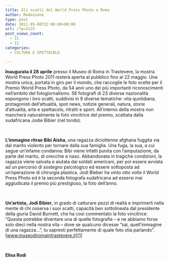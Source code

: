 ```yaml
---
title: Gli scatti del World Press Photo a Roma
author: Redazione
type: post
date: 2011-05-08T22:00:00+00:00
url: /?p=3125
post_views_count:
  - 11
  - 11
categories:
  - CULTURA E SPETTACOLO

---
```

**Inaugurata il 28 aprile** presso il Museo di Roma in Trastevere, la mostra World Press Photo 2011 rester&agrave; aperta al pubblico fino al 22 maggio. Una mostra unica, portata in giro per il mondo, che raccoglie le foto scelte per il Premio World Press Photo, da 54 anni uno dei pi&ugrave; importanti riconoscimenti nell&rsquo;ambito del fotogiornalismo. 56 fotografi di 23 diverse nazionalit&agrave; espongono i loro scatti, suddivisi in 9 diverse tematiche: vita quotidiana, protagonisti dell&rsquo;attualit&agrave;, spot news, notizie generali, natura, storie d&rsquo;attualit&agrave;, arte e spettacolo, ritratti e sport. All&rsquo;interno della mostra non mancher&agrave; naturalmente la foto vincitrice del premio, scattata dalla sudafricana Jodie Bibier (nel tondo).

&nbsp;

**L&rsquo;immagine ritrae Bibi Aisha**, una ragazza diciottenne afghana fuggita via dal marito violento per tornare dalla sua famiglia. Una fuga, la sua, a cui segue un&rsquo;infame condanna: Bibi viene infatti punita con l&rsquo;amputazione, da parte del marito, di orecchie e naso. Abbandonata in tragiche condizioni, la ragazza viene salvata e aiutata dai soldati americani, per poi essere avviata ad un percorso di sostegno psicologico ed essere sottoposta ad un&rsquo;operazione di chirurgia plastica. Jodi Bieber ha vinto otto volte il World Press Photo ed &egrave; la seconda fotografa sudafricana ad essersi mai aggiudicata il premio pi&ugrave; prestigioso, la foto dell&rsquo;anno.

&nbsp;

**Un&rsquo;artista, Jodi Bibier**, in grado di catturare pezzi di realt&agrave; e imprimerli nella mente di chi osserva i suoi scatti, capacit&agrave; ben sottolineata dal presidente della giuria David Burnett, che ha cos&igrave; commentato la foto vincitrice: &ldquo;Questa potrebbe diventare una di quelle fotografie &ndash; e ne abbiamo forse solo dieci nella nostra vita &ndash; dove se qualcuno dicesse &ldquo;sai, quell&rsquo;immagine di una ragazza&#8230;&rdquo;, tu sapresti perfettamente di quale foto stia parlando&rdquo;. [www.museodiromaintrastevere.it][1] 

&nbsp;

**Elisa Rodi**  
&nbsp;

 [1]: https://www.museodiromaintrastevere.it